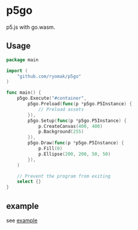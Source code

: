 # p5go
p5.js with go.wasm.

## Usage
```go
package main

import (
    "github.com/ryomak/p5go"
)

func main() {
    p5go.Execute("#container",
        p5go.Preload(func(p *p5go.P5Instance) {
            // Preload assets
        }),
        p5go.Setup(func(p *p5go.P5Instance) {
            p.CreateCanvas(400, 400)
            p.Background(255)
        }),
        p5go.Draw(func(p *p5go.P5Instance) {
            p.Fill(0)
            p.Ellipse(200, 200, 50, 50)
        }),
    )

    // Prevent the program from exiting
    select {}
}

```

## example
see [example](https://github.com/ryomak/p5go/example)

